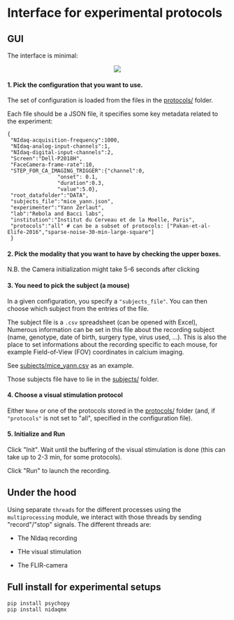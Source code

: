 # Interface for experimental protocols

## GUI

The interface is minimal:

<p align="center">
  <img src="../../doc/exp.png"/>
</p>


#### 1. Pick the configuration that you want to use.

   The set of configuration is loaded from the files in the [protocols/](protocols/) folder.

   Each file should be a JSON file, it specifies some key metadata related to the experiment:
   ```
   {
    "NIdaq-acquisition-frequency":1000,
    "NIdaq-analog-input-channels":1,
    "NIdaq-digital-input-channels":2,
    "Screen":"Dell-P2018H",
    "FaceCamera-frame-rate":10,
    "STEP_FOR_CA_IMAGING_TRIGGER":{"channel":0,
				   "onset": 0.1,
				   "duration":0.3,
				   "value":5.0},
    "root_datafolder":"DATA",
    "subjects_file":"mice_yann.json",
    "experimenter":"Yann Zerlaut",
    "lab":"Rebola and Bacci labs",
    "institution":"Institut du Cerveau et de la Moelle, Paris",
    "protocols":"all" # can be a subset of protocols: ["Pakan-et-al-Elife-2016","sparse-noise-30-min-large-square"]
    }
   ```

#### 2. Pick the modality that you want to have by checking the upper boxes.

   N.B. the Camera initialization might take 5-6 seconds after clicking

#### 3. You need to pick the subject (a mouse)

   In a given configuration, you specify a `"subjects_file"`. 
   You can then choose which subject from the entries of the file.

   The subject file is a `.csv` spreadsheet (can be opened with Excel), 
   Numerous information can be set in this file about the recording subject 
   (name, genotype, date of birth, surgery type, virus used, ...).
   This is also the place to set informations about the recording specific 
    to each mouse, for example Field-of-View (FOV) coordinates in calcium imaging.

   See [subjects/mice_yann.csv](subjects/mice_yann.csv) as an example.

   Those subjects file have to lie in the [subjects/](subjects/) folder.

#### 4. Choose a visual stimulation protocol

Either `None` or one of the protocols stored in the [protocols/](protocols/) folder (and, if `"protocols"` is not set to "all", specified in the configuration file).


#### 5. Initialize and Run

Click "Init". Wait until the buffering of the visual stimulation is done (this can take up to 2-3 min, for some protocols).

Click "Run" to launch the recording.


## Under the hood

Using separate `threads` for the different processes using the `multiprocessing` module, we interact with those threads by sending "record"/"stop" signals. The different threads are:

- The NIdaq recording

- THe visual stimulation

- The FLIR-camera

## Full install for experimental setups

```
pip install psychopy
pip install nidaqmx
```

